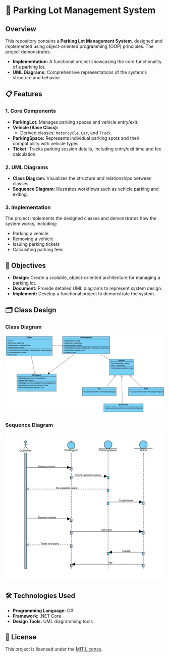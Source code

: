 <h1>🚗 Parking Lot Management System</h1>
<h2>Overview</h2>
<p>
    This repository contains a <strong>Parking Lot Management System</strong>, designed and implemented using
    object-oriented programming (OOP) principles. The project demonstrates:
</p>
<ul>
    <li><strong>Implementation:</strong> A functional project showcasing the core functionality of a parking lot.</li>
    <li><strong>UML Diagrams:</strong> Comprehensive representations of the system's structure and behavior.</li>
</ul>

<h2>📋 Features</h2>

<h3>1. Core Components</h3>
<ul>
    <li><strong>ParkingLot:</strong> Manages parking spaces and vehicle entry/exit.</li>
    <li>
        <strong>Vehicle (Base Class):</strong>
        <ul>
            <li>Derived classes: <code>Motorcycle</code>, <code>Car</code>, and <code>Truck</code>.</li>
        </ul>
    </li>
    <li><strong>ParkingSpace:</strong> Represents individual parking spots and their compatibility with vehicle types.</li>
    <li><strong>Ticket:</strong> Tracks parking session details, including entry/exit time and fee calculation.</li>
</ul>

<h3>2. UML Diagrams</h3>
<ul>
    <li><strong>Class Diagram:</strong> Visualizes the structure and relationships between classes.</li>
    <li><strong>Sequence Diagram:</strong> Illustrates workflows such as vehicle parking and exiting.</li>
</ul>

<h3>3. Implementation</h3>
<p>The project implements the designed classes and demonstrates how the system works, including:</p>
<ul>
    <li>Parking a vehicle</li>
    <li>Removing a vehicle</li>
    <li>Issuing parking tickets</li>
    <li>Calculating parking fees</li>
</ul>

<h2>🎯 Objectives</h2>
<ul>
    <li><strong>Design:</strong> Create a scalable, object-oriented architecture for managing a parking lot.</li>
    <li><strong>Document:</strong> Provide detailed UML diagrams to represent system design.</li>
    <li><strong>Implement:</strong> Develop a functional project to demonstrate the system.</li>
</ul>

<h2>🗂️ Class Design</h2>
<h3>Class Diagram</h3>
<p>
    <img src="https://github.com/EslamAtef93/ParkingLot/blob/master/Diagrams/Class%20Diagram.png" alt="Class Diagram">
</p>
<h3>Sequence Diagram</h3>
<p>
    <img src="https://github.com/EslamAtef93/ParkingLot/blob/master/Diagrams/Sequesnce%20Diagram.png" alt="Sequence Diagram">
</p>

<h2>🛠️ Technologies Used</h2>
    <ul>
        <li><strong>Programming Language:</strong> C#</li>
        <li><strong>Framework:</strong> .NET Core</li>
        <li><strong>Design Tools:</strong> UML diagramming tools</li>
    </ul>

<h2>📜 License</h2>
    <p>This project is licensed under the <a href="LICENSE">MIT License</a>.</p>
